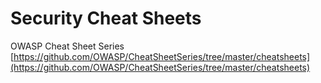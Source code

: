 # Security Cheat Sheets

OWASP Cheat Sheet Series [https://github.com/OWASP/CheatSheetSeries/tree/master/cheatsheets](https://github.com/OWASP/CheatSheetSeries/tree/master/cheatsheets)
